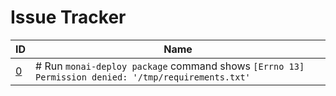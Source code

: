 # Issue Tracker
|ID|Name|
|-|-|
|[0]|# Run `monai-deploy package` command shows `[Errno 13] Permission denied: '/tmp/requirements.txt'`|

[0]: issue-00000.md